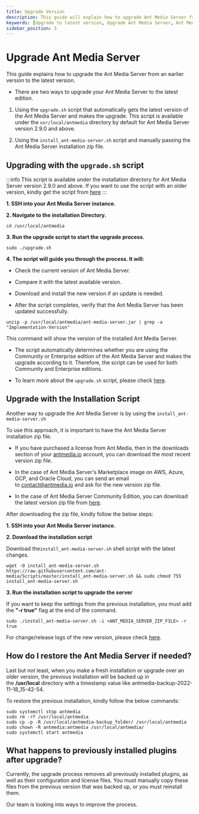 ```yaml
---
title: Upgrade Version
description: This guide will explain how to upgrade Ant Media Server from an earlier version to latest version.
keywords: [Upgrade to latest version, Upgrade Ant Media Server, Ant Media Server Documentation, Ant Media Server Tutorials]
sidebar_position: 3
---
```


# Upgrade Ant Media Server

This guide explains how to upgrade the Ant Media Server from an earlier version to the latest version.

- There are two ways to upgrade your Ant Media Server to the latest edition.
1. Using the ```upgrade.sh``` script that automatically gets the latest version of the Ant Media Server and makes the upgrade. This script is available under the ```usr/local/antmedia``` directory by default for Ant Media Server version 2.9.0 and above.


2. Using the ```install_ant-media-server.sh``` script and manually passing the Ant Media Server installation zip file.


## Upgrading with the ```upgrade.sh``` script

:::info
This script is available under the installation directory for Ant Media Server version 2.9.0 and above. If you want to use the script with an older version, kindly get the script from [here](https://github.com/ant-media/Ant-Media-Server/blob/master/src/main/server/upgrade.sh)
:::

**1. SSH into your Ant Media Server instance.**

**2. Navigate to the installation Directory.**

```
cd /usr/local/antmedia
```

**3. Run the upgrade script to start the upgrade process.**

```
sudo ./upgrade.sh
```

**4. The script will guide you through the process. It will:**

- Check the current version of Ant Media Server.

- Compare it with the latest available version.

- Download and install the new version if an update is needed.

- After the script completes, verify that the Ant Media Server has been updated successfully.

```
unzip -p /usr/local/antmedia/ant-media-server.jar | grep -a "Implementation-Version"
```

This command will show the version of the installed Ant Media Server.

- The script automatically determines whether you are using the Community or Enterprise edition of the Ant Media Server and makes the upgrade according to it. Therefore, the script can be used for both Community and Enterprise editions.

- To learn more about the `upgrade.sh` script, please check [here](https://github.com/ant-media/Ant-Media-Server/blob/master/src/main/server/upgrade.sh).


## Upgrade with the Installation Script

Another way to upgrade the Ant Media Server is by using the ```install_ant-media-server.sh```

To use this approach, it is important to have the Ant Media Server installation zip file.

- If you have purchased a license from Ant Media, then in the downloads section of your [antmedia.io](https://antmedia.io/my-account/downloads/) account, you can download the most recent version zip file.


- In the case of Ant Media Server's Marketplace image on AWS, Azure, GCP, and Oracle Cloud, you can send an email to contact@antmedia.io and ask for the new version zip file.


- In the case of Ant Media Server Community Edition, you can download the latest version zip file from [h](https://github.com/ant-media/Ant-Media-Server/releases)[ere](https://github.com/ant-media/Ant-Media-Server/releases).

After downloading the zip file, kindly follow the below steps:

**1. SSH into your Ant Media Server instance.**

**2. Download the installation script**

Download the`install_ant-media-server.sh` shell script with the latest changes.

```shell
wget -O install_ant-media-server.sh https://raw.githubusercontent.com/ant-media/Scripts/master/install_ant-media-server.sh && sudo chmod 755 install_ant-media-server.sh
```

  
**3. Run the installation script to upgrade the server**

If you want to keep the settings from the previous installation, you must add the **"-r true"** flag at the end of the command.

```shell
sudo ./install_ant-media-server.sh -i <ANT_MEDIA_SERVER_ZIP_FILE> -r true
```

For change/release logs of the new version, please check [here](https://github.com/ant-media/Ant-Media-Server/releases).

## How do I restore the Ant Media Server if needed?

Last but not least, when you make a fresh installation or upgrade over an older version, the previous installation will be backed up in the **/usr/local** directory with a timestamp value like antmedia-backup-2022-11-18_15-42-54.

To restore the previous installation, kindly follow the below commands:

```shell
sudo systemctl stop antmedia
sudo rm -rf /usr/local/antmedia
sudo cp -p -R /usr/local/antmedia-backup_folder/ /usr/local/antmedia
sudo chown -R antmedia:antmedia /usr/local/antmedia/
sudo systemctl start antmedia
```

## **What happens to previously installed plugins after upgrade?**

Currently, the upgrade process removes all previously installed plugins, as well as their configuration and license files. You must manually copy these files from the previous version that was backed up, or you must reinstall them.

Our team is looking into ways to improve the process.
